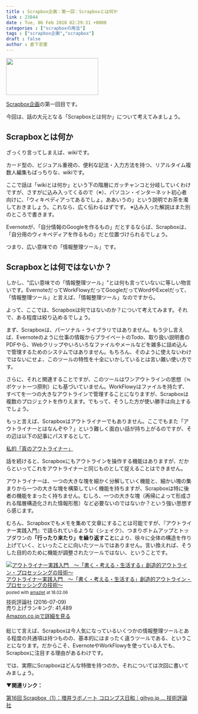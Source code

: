```yaml
---
title : Scrapbox企画：第一回：Scrapboxとは何か
link : 23844
date : Tue, 06 Feb 2018 02:29:31 +0000
categories : ["scrapboxの用法"]
tags : ["scrapbox企画","scrapbox"]
draft : false
author : 倉下忠憲
---
```


<a href="https://rashita.net/blog/?attachment_id=23839" rel="attachment wp-att-23839"><img src="https://rashita.net/blog/wp-content/uploads/2018/02/scrapbox-1.png" alt="" width="250" height="100" class="alignnone size-full wp-image-23839" /></a>

<a href="https://rashita.net/blog/?p=23832" title="Scrapbox企画：はじめに – R-style">Scrapbox企画</a>の第一回目です。

今回は、話の大元となる「Scrapboxとは何か」について考えてみましょう。

<h2>Scrapboxとは何か</h2>

ざっくり言ってしまえば、wikiです。

カード型の、ビジュアル重視の、便利な記法・入力方法を持つ、リアルタイム複数人編集もばっちりな、wikiです。

ここで話は「wikiとは何か」という下の階層にガッチャンコと分岐していくわけですが、さすがに込み入ってくるので（※）、パソコン・インターネット初心者向けに、「ウィキペディアってあるでしょ。ああいうの」という説明でお茶を濁しておきましょう。これなら、広く伝わるはずです。
※込み入った解説はまた別のところで書きます。

Evernoteが、「自分情報のGoogleを作るもの」だとするならば、Scrapboxは、「自分用のウィキペディアを作るもの」だと位置づけられるでしょう。

つまり、広い意味での「情報整理ツール」です。

<h2>Scrapboxとは何ではないか？</h2>

しかし、"広い意味での「情報整理ツール」"とは何も言っていないに等しい物言いです。EvernoteだってWorkFlowyだってGoogleだってWordやExcelだって、「情報整理ツール」と言えば、「情報整理ツール」なのですから。

よって、ここでは、Scrapboxは何ではないのか？について考えてみます。それで、ある程度は絞り込めるでしょう。

まず、Scrapboxは、パーソナル・ライブラリではありません。もう少し言えば、Evernoteのように仕事の情報からプライベートのTodo、取り扱い説明書のPDFやら、Webクリップやいろいろなファイルやメールなどを雑多に詰め込んで管理するためのシステムではありません。もちろん、そのように使えないわけではないにせよ、このツールの特性を十全にいかしているとは言い難い使い方です。

さらに、それと関連することですが、このツールはワンアウトラインの思想（≒ポケット一つ原則）にも基づいていません。WorkFlowyはファイルを持たず、すべてを一つの大きなアウトラインで管理することになりますが、Scrapboxは複数のプロジェクトを作りえます。でもって、そうした方が使い勝手は向上するでしょう。

もっと言えば、Scrapboxはアウトライナーでもありません。ここでもまた「アウトライナーとはなんぞや？」という難しく面白い話が持ち上がるのですが、その辺は以下の記事にパスするとして、

<a href="http://www012.upp.so-net.ne.jp/renjitalk/outliners/real.html" title="私的「真のアウトライナー」">私的「真のアウトライナー」</a>

話を続けると、Scrapboxにもアウトラインを操作する機能はありますが、だからといってこれをアウトライナーと同じものとして捉えることはできません。

アウトライナーは、一つの大きな塊を細かく分解していく機能と、細かい塊の集まりから一つの大きな塊を構築していく機能を持ちますが、Scrapboxは特に後者の機能をまったく持ちません。むしろ、一つの大きな塊（再帰によって形成される階層構造化された情報形態）など必要ないのではないか？という強い思想すら感じます。

むろん、Scrapboxでもメモを集めて文章にすることは可能ですが、『アウトライナー実践入門』で語られているような〈シェイク〉、つまりボトムアップとトップダウンの<strong>「行ったり来たり」を繰り返すこと</strong>により、徐々に全体の構造を作り上げていく、といったことに向いたツールではありません。言い換えれば、そうした目的のために機能が調整されたツールではない、ということです。

<div class="amazlet-box" style="margin-bottom:20px;"><div class="amazlet-image" style="float:left;margin:0px 12px 1px 0px;"><a href="http://www.amazon.co.jp/exec/obidos/ASIN/B01I0TZWUK/rashita1000-22/ref=nosim/" name="amazletlink" target="_blank" rel="noopener noreferrer"><img src="https://images-fe.ssl-images-amazon.com/images/I/51HoJpXhvnL._SL160_.jpg" alt="アウトライナー実践入門　～「書く・考える・生活する」創造的アウトライン・プロセッシングの技術～" style="border: none;" /></a></div><div class="amazlet-info" style="line-height:120%; margin-bottom: 10px"><div class="amazlet-name" style="margin-bottom:10px;line-height:120%"><a href="http://www.amazon.co.jp/exec/obidos/ASIN/B01I0TZWUK/rashita1000-22/ref=nosim/" name="amazletlink" target="_blank" rel="noopener noreferrer">アウトライナー実践入門　～「書く・考える・生活する」創造的アウトライン・プロセッシングの技術～</a><div class="amazlet-powered-date" style="font-size:80%;margin-top:5px;line-height:120%">posted with <a href="http://www.amazlet.com/" title="amazlet" target="_blank" rel="noopener noreferrer">amazlet</a> at 18.02.06</div></div><div class="amazlet-detail">技術評論社 (2016-07-09)<br />売り上げランキング: 41,489<br /></div><div class="amazlet-sub-info" style="float: left;"><div class="amazlet-link" style="margin-top: 5px"><a href="http://www.amazon.co.jp/exec/obidos/ASIN/B01I0TZWUK/rashita1000-22/ref=nosim/" name="amazletlink" target="_blank" rel="noopener noreferrer">Amazon.co.jpで詳細を見る</a></div></div></div><div class="amazlet-footer" style="clear: left"></div></div>


総じて言えば、Scrapboxは今人気になっているいくつかの情報整理ツールとある程度の共通項は持つものの、基本的にはまったく違うツールである、ということになります。だからこそ、EvernoteやWorkFlowyを使っている人でも、Scrapboxに注目する理由があるわけです。

では、実際にScrapboxはどんな特徴を持つのか。それについては次回に書いてみましょう。

<strong>▼関連リンク：</strong>

<a href="http://gihyo.jp/dev/serial/01/masui-columbus/0016" title="第16回　Scrapbox（1）：増井ラボノート コロンブス日和｜gihyo.jp … 技術評論社">第16回 Scrapbox（1）：増井ラボノート コロンブス日和｜gihyo.jp … 技術評論社</a>






